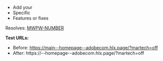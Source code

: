 <!-- Before submitting, please review all open PRs. -->

* Add your
* Specific
* Features or fixes

Resolves: [MWPW-NUMBER](https://jira.corp.adobe.com/browse/MWPW-NUMBER)

**Test URLs:**
- Before: https://main--homepage--adobecom.hlx.page/?martech=off
- After: https://<branch>--homepage--adobecom.hlx.page/?martech=off
